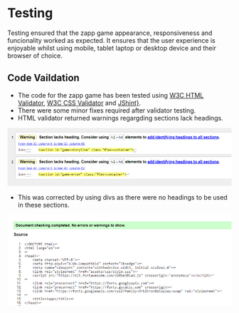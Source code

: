 # Testing
Testing ensured that the zapp game appearance, responsiveness and funcionality worked as expected. It ensures that the user experience is enjoyable whilst using mobile, tablet laptop or desktop device and their browser of choice.

## Code Vaildation
- The code for the zapp game has been tested using [W3C HTML Validator](https://validator.w3.org/), [W3C CSS Validator](https://jigsaw.w3.org/css-validator/) and [JShint}](https://jshint.com/).
-  There were some minor fixes required after validator testing.
- HTML validator returned warnings regargding sections lack headings.

![screen shot html warnings](/docs/readme-images/homepage-html-warnings.png)


- This was corrected by using divs as there were no headings to be used in these sections. 

![screen shot html validation](/docs/readme-images/homepage-html-validator.png)



